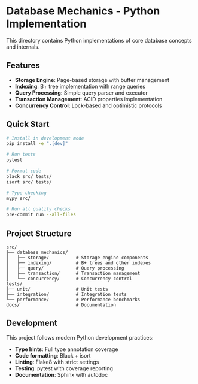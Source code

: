 # Database Mechanics - Python Implementation

This directory contains Python implementations of core database concepts and internals.

## Features

- **Storage Engine**: Page-based storage with buffer management
- **Indexing**: B+ tree implementation with range queries
- **Query Processing**: Simple query parser and executor
- **Transaction Management**: ACID properties implementation
- **Concurrency Control**: Lock-based and optimistic protocols

## Quick Start

```bash
# Install in development mode
pip install -e ".[dev]"

# Run tests
pytest

# Format code
black src/ tests/
isort src/ tests/

# Type checking
mypy src/

# Run all quality checks
pre-commit run --all-files
```

## Project Structure

```
src/
├── database_mechanics/
│   ├── storage/          # Storage engine components
│   ├── indexing/         # B+ trees and other indexes
│   ├── query/            # Query processing
│   ├── transaction/      # Transaction management
│   └── concurrency/      # Concurrency control
tests/
├── unit/                 # Unit tests
├── integration/          # Integration tests
└── performance/          # Performance benchmarks
docs/                     # Documentation
```

## Development

This project follows modern Python development practices:

- **Type hints**: Full type annotation coverage
- **Code formatting**: Black + isort
- **Linting**: Flake8 with strict settings
- **Testing**: pytest with coverage reporting
- **Documentation**: Sphinx with autodoc